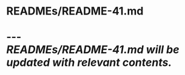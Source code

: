 # READMEs/README-41.md <br><br> --- <br> _READMEs/README-41.md will be updated with relevant contents._